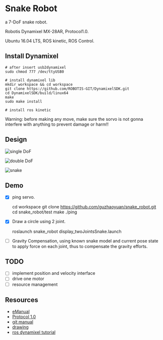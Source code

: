 # Snake Robot

a 7-DoF snake robot.

Robotis Dynamixel MX-28AR, Protocol1.0.

Ubuntu 16.04 LTS, ROS kinetic, ROS Control.

## Install Dynamixel

	# after insert usb2dynamixel
	sudo chmod 777 /dev/ttyUSB0
	
	# install dynamixel lib
	mkdir workspace && cd workspace
	git clone https://github.com/ROBOTIS-GIT/DynamixelSDK.git
	cd DynamixelSDK/build/linux64
	make
	sudo make install
	
	# install ros kinetic

Warning: before making any move, make sure the sorvo is not gonna interfere with anything to prevent damage or harm!!

## Design

![single DoF](meta/gif/single.gif)

![double DoF](meta/gif/double.gif)

![snake](meta/gif/snake.gif)

## Demo

- [x] ping servo.

	cd workspace
	git clone https://github.com/guzhaoyuan/snake_robot.git
	cd snake_robot/test
	make
	./ping

- [x] Draw a circle using 2 joint.

	roslaunch snake_robot display_twoJointsSnake.launch 

- [ ] Gravity Compensation, using known snake model and current pose state to apply force on each joint, thus to compensate the gravity efforts.

## TODO

- [ ] implement position and velocity interface
- [ ] drive one motor
- [ ] resource management

## Resources

- [eManual](http://support.robotis.com/en/product/actuator/dynamixel/mx_series/mx-28(2.0).htm)
- [Protocol 1.0](https://github.com/ROBOTIS-GIT/DynamixelSDK)
- [git manual](https://github.com/ROBOTIS-GIT/emanual/blob/master/docs/en/dxl/mx/mx-28-2.md)
- [drawing](https://github.com/ROBOTIS-GIT/emanual/blob/master/docs/en/dxl/mx/mx-28-2.md#drawings)
- [ros dynamixel tutorial](http://wiki.ros.org/dynamixel_controllers/Tutorials/Creating%20a%20joint%20torque%20controller)